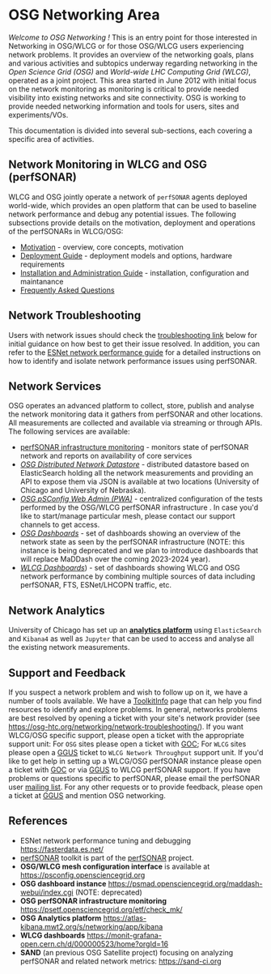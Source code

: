 OSG Networking Area
===================

*Welcome to OSG Networking !* This is an entry point for those interested in Networking in OSG/WLCG or for those OSG/WLCG users experiencing network problems. It provides an overview of the networking goals, plans and various activities and subtopics underway regarding networking in the *Open Science Grid (OSG)* and *World-wide LHC Computing Grid (WLCG)*, operated as a joint project. This area started in June 2012 with initial focus on the network monitoring as monitoring is critical to provide needed visibility into existing networks and site connectivity. OSG is working to provide needed networking information and tools for users, sites and experiments/VOs.

This documentation is divided into several sub-sections, each covering a specific area of activities. 

Network Monitoring in WLCG and OSG (perfSONAR)
----------------------------------------------

WLCG and OSG jointly operate a network of `perfSONAR` agents deployed world-wide, which provides an open platform that can be used to baseline network performance and debug any potential issues. The following subsections provide details on the motivation, deployment and operations of the perfSONARs in WLCG/OSG: 

- [Motivation](perfsonar-in-osg.md) - overview, core concepts, motivation
- [Deployment Guide](perfsonar/deployment-models.md) - deployment models and options, hardware requirements
- [Installation and Administration Guide](perfsonar/installation.md) - installation, configuration and maintanance 
- [Frequently Asked Questions](perfsonar/faq.md)

Network Troubleshooting
-----------------------
Users with network issues should check the [troubleshooting link](network-troubleshooting.md) below for initial guidance on how best to get their issue resolved. In addition, you can refer to the [ESNet network performance guide](https://fasterdata.es.net/performance-testing/troubleshooting/network-troubleshooting-quick-reference-guide/) for a detailed instructions on how to identify and isolate network performance issues using perfSONAR.

Network Services 
----------------

OSG operates an advanced platform to collect, store, publish and analyse the network monitoring data it gathers from perfSONAR and other locations. All measurements are collected and available via streaming or through APIs. The following services are available:

- [perfSONAR infrastructure monitoring](perfsonar/psetf.md) - monitors state of perfSONAR network and reports on availability of core services
- [*OSG Distributed Network Datastore*](https://atlas-kibana.mwt2.org/s/networking/app/kibana#/dashboards?notFound=dashboard&_g=()) - distributed datastore based on ElasticSearch holding all the network measurements and providing an API to expose them via JSON is available at two locations (University of Chicago and University of Nebraska). 
- [*OSG pSConfig Web Admin (PWA)*](https://psconfig.opensciencegrid.org/) - centralized configuration of the tests performed by the OSG/WLCG perfSONAR infrastructure . In case you'd like to start/manage particular mesh, please contact our support channels to get access.
- [*OSG Dashboards*](http://psmad.opensciencegrid.org/maddash-webui/index.cgi) - set of dashboards showing an overview of the network state as seen by the perfSONAR infrastructure (NOTE: this instance is being deprecated and we plan to introduce dashboards that will replace MaDDash over the coming 2023-2024 year).
- [*WLCG Dashboards*](https://monit-grafana-open.cern.ch/d/000000523/home?orgId=16)) - set of dashboards showing WLCG and OSG network performance by combining multiple sources of data including perfSONAR, FTS, ESNet/LHCOPN traffic, etc. 

Network Analytics
-----------------
University of Chicago has set up an [**analytics platform**](<https://twiki.cern.ch/twiki/bin/view/AtlasComputing/ATLASAnalytics>) using `ElasticSearch` and `Kibana4` as well as `Jupyter` that can be used to access and analyse all the existing network measurements.

Support and Feedback
--------------------
If you suspect a network problem and wish to follow up on it, we have a number of tools available.   We have a [ToolkitInfo](https://toolkitinfo.opensciencegrid.org/) page that can help you find resources to identify and explore problems.   In general, networks problems are best resolved by opening a ticket with your site's network provider (see <https://osg-htc.org/networking/network-troubleshooting/>).  If you want WLCG/OSG specific support, please open a ticket with the appropriate support unit: For `OSG` sites please open a ticket with [GOC](https://support.opensciencegrid.org/support/home); For `WLCG` sites please open a [GGUS](https://ggus.eu/) ticket to `WLCG Network Throughput` support unit. If you'd like to get help in setting up a WLCG/OSG perfSONAR instance please open a ticket with [GOC](https://support.opensciencegrid.org/support/home) or via [GGUS](https://ggus.eu/) to WLCG perfSONAR support.  If you have problems or questions specific to perfSONAR, please email the perfSONAR user [mailing list](https://lists.internet2.edu/sympa/info/perfsonar-user).  For any other requests or to provide feedback, please open a ticket at [GGUS](https://ggus.eu/) and mention OSG networking.


References
----------
- ESNet network performance tuning and debugging <https://fasterdata.es.net/>
- [perfSONAR](http://docs.perfsonar.net/) toolkit is part of the [perfSONAR](https://www.perfsonar.net/) project. 
- **OSG/WLCG mesh configuration interface** is available at <https://psconfig.opensciencegrid.org>
- **OSG dashboard instance** <https://psmad.opensciencegrid.org/maddash-webui/index.cgi> (NOTE: deprecated)
- **OSG perfSONAR infrastructure monitoring** <https://psetf.opensciencegrid.org/etf/check_mk/>
- **OSG Analytics platform** <https://atlas-kibana.mwt2.org/s/networking/app/kibana>
- **WLCG dashboards** <https://monit-grafana-open.cern.ch/d/000000523/home?orgId=16>
- **SAND** (an previous OSG Satellite project) focusing on analyzing perfSONAR and related network metrics: <https://sand-ci.org>


